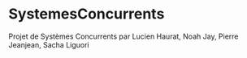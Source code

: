 # SystemesConcurrents
Projet de Systèmes Concurrents par Lucien Haurat, Noah Jay, Pierre Jeanjean, Sacha Liguori
